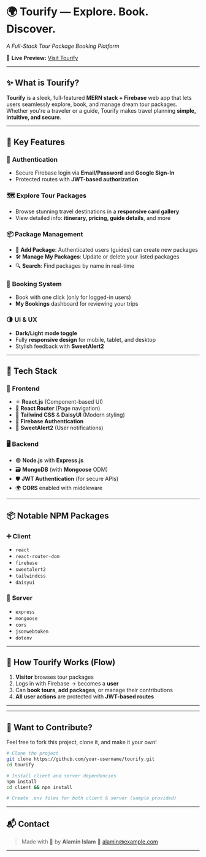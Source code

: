 # 🌍 **Tourify — Explore. Book. Discover.**

*A Full-Stack Tour Package Booking Platform*

🔗 **Live Preview:** [Visit Tourify](#)


---

## ✨ What is Tourify?

**Tourify** is a sleek, full-featured **MERN stack + Firebase** web app that lets users seamlessly explore, book, and manage dream tour packages. Whether you're a traveler or a guide, Tourify makes travel planning **simple, intuitive, and secure**.

---

## 🌟 Key Features

### 🔐 **Authentication**

* Secure Firebase login via **Email/Password** and **Google Sign-In**
* Protected routes with **JWT-based authorization**

### 🗺️ **Explore Tour Packages**

* Browse stunning travel destinations in a **responsive card gallery**
* View detailed info: **itinerary, pricing, guide details**, and more

### 📦 **Package Management**

* 🧳 **Add Package**: Authenticated users (guides) can create new packages
* 🛠️ **Manage My Packages**: Update or delete your listed packages
* 🔍 **Search**: Find packages by name in real-time

### 🧾 **Booking System**

* Book with one click (only for logged-in users)
* **My Bookings** dashboard for reviewing your trips

### 🌗 **UI & UX**

* **Dark/Light mode toggle**
* Fully **responsive design** for mobile, tablet, and desktop
* Stylish feedback with **SweetAlert2**

---

## 🧰 Tech Stack

### 🔧 **Frontend**

* ⚛️ **React.js** (Component-based UI)
* 🧭 **React Router** (Page navigation)
* 💅 **Tailwind CSS** & **DaisyUI** (Modern styling)
* 🔐 **Firebase Authentication**
* 🎉 **SweetAlert2** (User notifications)

### 🖥️ **Backend**

* 🟢 **Node.js** with **Express.js**
* 🗃️ **MongoDB** (with **Mongoose** ODM)
* 🛡️ **JWT Authentication** (for secure APIs)
* 🌍 **CORS** enabled with middleware

---

## 📦 Notable NPM Packages

### ➕ **Client**

* `react`
* `react-router-dom`
* `firebase`
* `sweetalert2`
* `tailwindcss`
* `daisyui`

### 🔄 **Server**

* `express`
* `mongoose`
* `cors`
* `jsonwebtoken`
* `dotenv`

---

## 🧭 How Tourify Works (Flow)

1. **Visitor** browses tour packages
2. Logs in with Firebase → becomes a **user**
3. Can **book tours**, **add packages**, or manage their contributions
4. **All user actions** are protected with **JWT-based routes**

---



---

## 🚀 Want to Contribute?

Feel free to fork this project, clone it, and make it your own!

```bash
# Clone the project
git clone https://github.com/your-username/tourify.git
cd tourify

# Install client and server dependencies
npm install
cd client && npm install

# Create .env files for both client & server (sample provided)
```

---

## 📬 Contact

> Made with 💙 by **Alamin Islam**
> 📧 [alamin@example.com](mailto:mdalaminweb.1@gmail.com) 

---

